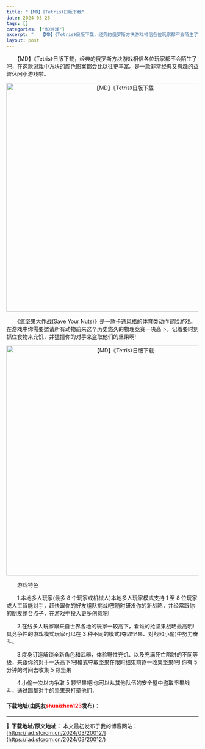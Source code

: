 ```yaml
---
title: "【MD】《Tetris》日版下载"
date: 2024-03-25
tags: []
categories: ["MD游戏"]
excerpt: "　　【MD】《Tetris》日版下载，经典的俄罗斯方块游戏相信各位玩家都不会陌生了吧，在这款游戏中方块的颜色图案都会比以往更丰富。是一款非常经典又有趣的益智休闲小游戏啦。 　　《疯坚果大作战(Save Your Nuts)》是一款卡通风格的体育类动作冒险游戏。在游戏中你需要邀请所有动物前来这个历史悠&hellip;"
layout: post
---
```


 <p>　　【MD】《Tetris》日版下载，经典的俄罗斯方块游戏相信各位玩家都不会陌生了吧，在这款游戏中方块的颜色图案都会比以往更丰富。是一款非常经典又有趣的益智休闲小游戏啦。</p> <p align="center"><img align="" border="0" src="https://lad.sfcrom.cn/wp-content/uploads/2024/03/20240325_660114d218bfc.png" width="599" alt="【MD】《Tetris》日版下载" /></p> <p>　　《疯坚果大作战(Save Your Nuts)》是一款卡通风格的体育类动作冒险游戏。在游戏中你需要邀请所有动物前来这个历史悠久的物理竞赛一决高下，记着要时刻抓住食物来充饥，并猛撞你的对手来盗取他们的坚果啊!</p> <p align="center"><img align="" border="0" src="https://lad.sfcrom.cn/wp-content/uploads/2024/03/20240325_660114d36cc49.png" width="601" alt="【MD】《Tetris》日版下载" /></p> <p>　　游戏特色</p> <p>　　1.本地多人玩家(最多 8 个玩家或机械人)本地多人玩家模式支持 1 至 8 位玩家或人工智能对手，赶快跟你的好友组队挑战吧!随时研发你的新战略，并经常跟你的朋友整合点子，在游戏中投入更多创意吧!</p> <p>　　2.在线多人玩家跟来自世界各地的玩家一较高下，看谁的抢坚果战略最高明!具竞争性的游戏模式玩家可以在 3 种不同的模式(夺取坚果、对战和小偷)中努力奋斗。</p> <p>　　3.度身订造解锁全新角色和武器，体验野性充饥、以及充满死亡陷阱的不同等级，来跟你的对手一决高下吧!模式夺取坚果在限时结束前逐一收集坚果吧! 你有 5 分钟的时间去收集 5 颗坚果</p> <p>　　4.小偷一次以内争取 5 颗坚果吧!你可以从其他队伍的安全屋中盗取坚果战斗，通过踢撃对手的坚果来打晕他们，    <p><h4>下载地址(由网友<font color="red">shuaizhen123</font>发布)：</h4></p> 

---
📖 **下载地址/原文地址：** 本文最初发布于我的博客网站：[https://lad.sfcrom.cn/2024/03/20012/](https://lad.sfcrom.cn/2024/03/20012/)
